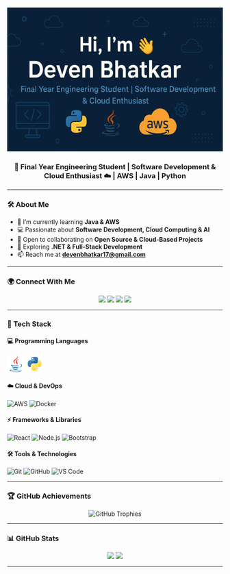 

<p align="center">
  <img src="https://github.com/DevenBhatkar/DevenBhatkar/blob/main/54b4d071-ff2f-41a3-b6b0-eb8729094ba0.png" alt="https://github.com/DevenBhatkar/DevenBhatkar/blob/main/54b4d071-ff2f-41a3-b6b0-eb8729094ba0.png" />
</p>

<h3 align="center"> 
🚀 Final Year Engineering Student | Software Development & Cloud Enthusiast ☁️ | AWS | Java | Python 
</h3>

---

### 🛠️ About Me
- 🌱 I’m currently learning **Java & AWS**
- 💻 Passionate about **Software Development, Cloud Computing & AI**
- 🤝 Open to collaborating on **Open Source & Cloud-Based Projects**
- 🎯 Exploring **.NET & Full-Stack Development**
- 📫 Reach me at **devenbhatkar17@gmail.com**

---

### 🌍 Connect With Me
<p align="center">
  <a href="https://twitter.com/devenbhatkar" target="_blank"><img src="https://img.shields.io/badge/Twitter-1DA1F2?style=for-the-badge&logo=twitter&logoColor=white"></a>
  <a href="https://linkedin.com/in/devenbhatkar" target="_blank"><img src="https://img.shields.io/badge/LinkedIn-0077B5?style=for-the-badge&logo=linkedin&logoColor=white"></a>
  <a href="https://fb.com/devenbhatkar" target="_blank"><img src="https://img.shields.io/badge/Facebook-1877F2?style=for-the-badge&logo=facebook&logoColor=white"></a>
  <a href="https://instagram.com/devenbhatkar" target="_blank"><img src="https://img.shields.io/badge/Instagram-E4405F?style=for-the-badge&logo=instagram&logoColor=white"></a>
</p>

---

### 🔧 Tech Stack

#### 💻 Programming Languages
<p align="left">
  <img src="https://raw.githubusercontent.com/devicons/devicon/master/icons/java/java-original.svg" alt="Java" width="40" height="40"/> 
  <img src="https://raw.githubusercontent.com/devicons/devicon/master/icons/python/python-original.svg" alt="Python" width="40" height="40"/>
</p>

#### ☁️ Cloud & DevOps
<p align="left">
  <img src="https://img.icons8.com/?size=100&id=33039&format=png&color=000000" alt="AWS" width="40" height="40"/> 
  <img src="https://cdn.jsdelivr.net/gh/devicons/devicon/icons/docker/docker-original.svg" alt="Docker" width="40" height="40"/>
</p>

#### ⚡ Frameworks & Libraries
<p align="left">
  <img src="https://cdn.jsdelivr.net/gh/devicons/devicon/icons/react/react-original.svg" alt="React" width="40" height="40"/> 
  <img src="https://cdn.jsdelivr.net/gh/devicons/devicon/icons/nodejs/nodejs-original.svg" alt="Node.js" width="40" height="40"/>
  <img src="https://cdn.jsdelivr.net/gh/devicons/devicon/icons/bootstrap/bootstrap-original.svg" alt="Bootstrap" width="40" height="40"/>
</p>

#### 🛠️ Tools & Technologies
<p align="left">
  <img src="https://cdn.jsdelivr.net/gh/devicons/devicon/icons/git/git-original.svg" alt="Git" width="40" height="40"/> 
  <img src="https://cdn.jsdelivr.net/gh/devicons/devicon/icons/github/github-original.svg" alt="GitHub" width="40" height="40"/> 
  <img src="https://cdn.jsdelivr.net/gh/devicons/devicon/icons/vscode/vscode-original.svg" alt="VS Code" width="40" height="40"/>
</p>

---

### 🏆 GitHub Achievements
<p align="center">
  <img src="https://github-profile-trophy.vercel.app/?username=devenbhatkar&theme=radical&no-bg=true&no-frame=true" alt="GitHub Trophies">
</p>

---

### 📊 GitHub Stats
<p align="center">
  <img src="https://github-readme-stats.vercel.app/api?username=devenbhatkar&show_icons=true&theme=radical" width="49%">
  <img src="https://github-readme-stats.vercel.app/api/top-langs/?username=devenbhatkar&layout=compact&theme=radical" width="49%">
</p>

---

